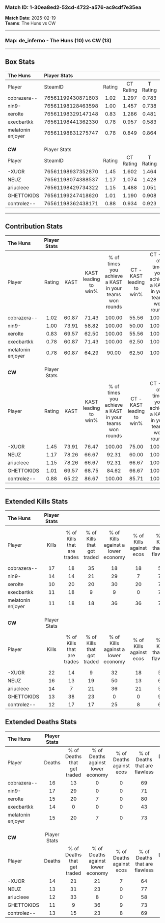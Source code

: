 ### Match ID: 1-30ea8ed2-52cd-4722-a576-ac9cdf7e35ea  
**Match Date**: 2025-02-19  
**Teams**: The Huns vs CW  

---  

### **Map**: de_inferno - The Huns (10) vs CW (13)  
---  

## Box Stats  

| **The Huns**      | Player Stats      |        |           |          |       |       |       |         |        |      |     |
| :- | :- | :-: | :-: | :-: | :-: | :-: | :-: | :-: | :-: | :-: | :-: |
| Player            | SteamID           | Rating | CT Rating | T Rating | KAST  |  ADR  | Kills | Assists | Deaths | K/D  | HS% |
| cobrazera--       | 76561199430871803 |  1.02  |   1.297   |  0.783   | 60.87 | 75.7  |  17   |    2    |   16   | 1.06 | 52  |
| nin9-             | 76561198128463598 |  1.00  |   1.457   |  0.738   | 73.91 | 74.4  |  14   |    6    |   17   | 0.82 | 50  |
| xerolte           | 76561198329147148 |  0.83  |   1.286   |  0.481   | 69.57 | 63.5  |  10   |    7    |   15   | 0.67 | 60  |
| execbartkk        | 76561198441362330 |  0.78  |   0.957   |  0.583   | 60.87 | 50.5  |  11   |    5    |   14   | 0.79 | 63  |
| melatonin enjoyer | 76561198831275747 |  0.78  |   0.849   |  0.864   | 60.87 | 59.8  |  11   |    5    |   15   | 0.73 | 90  |
|                   |                   |        |           |          |       |       |       |         |        |      |     |
|                   |                   |        |           |          |       |       |       |         |        |      |     |
|                   |                   |        |           |          |       |       |       |         |        |      |     |
| **CW**            | Player Stats      |        |           |          |       |       |       |         |        |      |     |
| Player            | SteamID           | Rating | CT Rating | T Rating | KAST  |  ADR  | Kills | Assists | Deaths | K/D  | HS% |
| -XUOR             | 76561198937352870 |  1.45  |   1.602   |  1.464   | 73.91 | 102.9 |  22   |    5    |   14   | 1.57 | 59  |
| NEUZ              | 76561198074388537 |  1.17  |   1.074   |  1.428   | 78.26 | 71.4  |  16   |    1    |   13   | 1.23 | 87  |
| ariucleee         | 76561198429734322 |  1.15  |   1.488   |  1.051   | 78.26 | 69.4  |  14   |   12    |   12   | 1.17 | 92  |
| GHETTOKIDS        | 76561199247418620 |  1.01  |   1.190   |  0.908   | 69.57 | 60.7  |  13   |    4    |   11   | 1.18 | 53  |
| controlez--       | 76561198362438171 |  0.88  |   0.934   |  0.923   | 65.22 | 58.0  |  12   |    2    |   13   | 0.92 | 33  |
---  

## Contribution Stats  

| **The Huns**      | Player Stats |       |                      |                                                        |                           |                                                             |                          |                                                            |
| :- | :-: | :-: | :-: | :-: | :-: | :-: | :-: | :-: |
| Player            |    Rating    | KAST  | KAST leading to win% | % of times you achieve a KAST in your teams won rounds | CT - KAST leading to win% | CT - % of times you achieve a KAST in your teams won rounds | T - KAST leading to win% | T - % of times you achieve a KAST in your teams won rounds |
| cobrazera--       |     1.02     | 60.87 |        71.43         |                         100.00                         |           55.56           |                           100.00                            |          100.00          |                           100.00                           |
| nin9-             |     1.00     | 73.91 |        58.82         |                         100.00                         |           50.00           |                           100.00                            |          71.43           |                           100.00                           |
| xerolte           |     0.83     | 69.57 |        62.50         |                         100.00                         |           55.56           |                           100.00                            |          71.43           |                           100.00                           |
| execbartkk        |     0.78     | 60.87 |        71.43         |                         100.00                         |           62.50           |                           100.00                            |          83.33           |                           100.00                           |
| melatonin enjoyer |     0.78     | 60.87 |        64.29         |                         90.00                          |           62.50           |                           100.00                            |          66.67           |                           80.00                            |
|                   |              |       |                      |                                                        |                           |                                                             |                          |                                                            |
|                   |              |       |                      |                                                        |                           |                                                             |                          |                                                            |
|                   |              |       |                      |                                                        |                           |                                                             |                          |                                                            |
| **CW**            | Player Stats |       |                      |                                                        |                           |                                                             |                          |                                                            |
| Player            |    Rating    | KAST  | KAST leading to win% | % of times you achieve a KAST in your teams won rounds | CT - KAST leading to win% | CT - % of times you achieve a KAST in your teams won rounds | T - KAST leading to win% | T - % of times you achieve a KAST in your teams won rounds |
| -XUOR             |     1.45     | 73.91 |        76.47         |                         100.00                         |           75.00           |                           100.00                            |          77.78           |                           100.00                           |
| NEUZ              |     1.17     | 78.26 |        66.67         |                         92.31                          |           60.00           |                           100.00                            |          75.00           |                           85.71                            |
| ariucleee         |     1.15     | 78.26 |        66.67         |                         92.31                          |           66.67           |                           100.00                            |          66.67           |                           85.71                            |
| GHETTOKIDS        |     1.01     | 69.57 |        68.75         |                         84.62                          |           66.67           |                           100.00                            |          71.43           |                           71.43                            |
| controlez--       |     0.88     | 65.22 |        86.67         |                         100.00                         |           85.71           |                           100.00                            |          87.50           |                           100.00                           |
---  

## Extended Kills Stats  

| **The Huns**      | Player Stats |                            |                            |                                    |                         |                              |                                 |                                       |                    |           |
| :- | :-: | :-: | :-: | :-: | :-: | :-: | :-: | :-: | :-: | :-: |
| Player            |    Kills     | % of Kills that are trades | % of Kills that got traded | % of Kills against a lower economy | % of Kills against ecos | % of Kills that are flawless | % of Kills that are close duels | % of Kills that are assisted by flash | Pistol Round Kills | AWP Kills |
| cobrazera--       |      17      |             18             |             35             |                 18                 |           18            |              53              |                6                |                  18                   |         1          |     0     |
| nin9-             |      14      |             14             |             21             |                 29                 |            7            |              79              |                0                |                   0                   |         5          |     0     |
| xerolte           |      10      |             20             |             20             |                 30                 |           20            |              70              |                0                |                   0                   |         0          |     0     |
| execbartkk        |      11      |             18             |             9              |                 9                  |            0            |              73              |                0                |                   0                   |         0          |     3     |
| melatonin enjoyer |      11      |             18             |             18             |                 36                 |           36            |              73              |                0                |                   0                   |         0          |     1     |
|                   |              |                            |                            |                                    |                         |                              |                                 |                                       |                    |           |
|                   |              |                            |                            |                                    |                         |                              |                                 |                                       |                    |           |
|                   |              |                            |                            |                                    |                         |                              |                                 |                                       |                    |           |
| **CW**            | Player Stats |                            |                            |                                    |                         |                              |                                 |                                       |                    |           |
| Player            |    Kills     | % of Kills that are trades | % of Kills that got traded | % of Kills against a lower economy | % of Kills against ecos | % of Kills that are flawless | % of Kills that are close duels | % of Kills that are assisted by flash | Pistol Round Kills | AWP Kills |
| -XUOR             |      22      |             14             |             9              |                 32                 |           18            |              55              |                0                |                  23                   |         0          |     6     |
| NEUZ              |      16      |             13             |             19             |                 50                 |           13            |              69              |               25                |                   0                   |         0          |     0     |
| ariucleee         |      14      |             7              |             21             |                 36                 |           21            |              57              |                0                |                  14                   |         0          |     1     |
| GHETTOKIDS        |      13      |             38             |             23             |                 0                  |            0            |              92              |                0                |                   0                   |         0          |     2     |
| controlez--       |      12      |             17             |             17             |                 25                 |            8            |              67              |                0                |                   0                   |         7          |     0     |
## Extended Deaths Stats  

| **The Huns**      | Player Stats |                             |                                   |                          |                               |                            |                           |               |
| :- | :-: | :-: | :-: | :-: | :-: | :-: | :-: | :-: |
| Player            |    Deaths    | % of Deaths that get traded | % of Deaths against lower economy | % of Deaths against ecos | % of Deaths that are flawless | % of Deaths that are close | % of Deaths while blinded | Deaths to AWP |
| cobrazera--       |      16      |             13              |                 0                 |            0             |              69               |             0              |             6             |       3       |
| nin9-             |      17      |             29              |                 0                 |            0             |              71               |             6              |             0             |       1       |
| xerolte           |      15      |             20              |                 7                 |            0             |              80               |             0              |             7             |       2       |
| execbartkk        |      14      |              0              |                 0                 |            0             |              43               |             7              |            29             |       0       |
| melatonin enjoyer |      15      |             20              |                 7                 |            0             |              73               |             13             |             7             |       1       |
|                   |              |                             |                                   |                          |                               |                            |                           |               |
|                   |              |                             |                                   |                          |                               |                            |                           |               |
|                   |              |                             |                                   |                          |                               |                            |                           |               |
| **CW**            | Player Stats |                             |                                   |                          |                               |                            |                           |               |
| Player            |    Deaths    | % of Deaths that get traded | % of Deaths against lower economy | % of Deaths against ecos | % of Deaths that are flawless | % of Deaths that are close | % of Deaths while blinded | Deaths to AWP |
| -XUOR             |      14      |             21              |                21                 |            7             |              64               |             0              |             0             |       0       |
| NEUZ              |      13      |             31              |                23                 |            0             |              77               |             0              |             8             |       3       |
| ariucleee         |      12      |             33              |                 8                 |            0             |              58               |             0              |             0             |       2       |
| GHETTOKIDS        |      11      |              9              |                36                 |            9             |              73               |             9              |             9             |       0       |
| controlez--       |      13      |             15              |                23                 |            8             |              69               |             0              |             8             |       1       |
